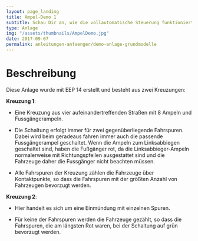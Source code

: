 ```yaml
---
layout: page_landing
title: Ampel-Demo 1
subtitle: Schau Dir an, wie die vollautomatische Steuerung funktioniert. Diese Anlage wurde ausschließlich mit Grundmodellen aus EEP&nbsp;14 erstellt.
type: Anlage
img: "/assets/thumbnails/AmpelDemo.jpg"
date: 2017-09-07
permalink: anleitungen-anfaenger/demo-anlage-grundmodelle
---
```


# Beschreibung

Diese Anlage wurde mit EEP 14 erstellt und besteht aus zwei Kreuzungen:

**Kreuzung 1**:

- Eine Kreuzung aus vier aufeinandertreffenden Straßen mit 8 Ampeln und Fussgängerampeln.

- Die Schaltung erfolgt immer für zwei gegenüberliegende Fahrspuren.
  Dabei wird beim geradeaus fahren immer auch die passende Fussgängerampel geschaltet.
  Wenn die Ampeln zum Linksabbiegen geschaltet sind, haben die Fußgänger rot, da die Linksabbieger-Ampeln normalerweise mit Richtungspfeilen ausgestattet sind und die Fahrzeuge daher die Fussgänger nicht beachten müssen.

- Alle Fahrspuren der Kreuzung zählen die Fahrzeuge über Kontaktpunkte, so dass die Fahrspuren mit der größten Anzahl von Fahrzeugen bevorzugt werden.

**Kreuzung 2**:

- Hier handelt es sich um eine Einmündung mit einzelnen Spuren.

- Für keine der Fahrspuren werden die Fahrzeuge gezählt, so dass die Fahrspuren, die am längsten Rot waren, bei der Schaltung auf grün bevorzugt werden.
